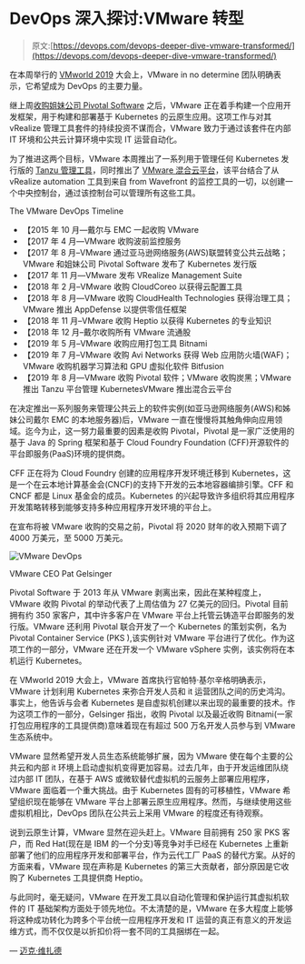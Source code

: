 # DevOps 深入探讨:VMware 转型

> 原文:[https://devops.com/devops-deeper-dive-vmware-transformed/](https://devops.com/devops-deeper-dive-vmware-transformed/)

在本周举行的 [VMworld 2019](https://www.vmworld.com/en/us/index.html) 大会上，VMware in no determine 团队明确表示，它希望成为 DevOps 的主要力量。

继上周[收购姐妹公司 Pivotal Software](https://www.vmware.com/company/news/releases/vmw-newsfeed.VMware-Signs-Definitive-Agreement-to-Acquire-Pivotal-Software.1905769.html) 之后，VMware 正在着手构建一个应用开发框架，用于构建和部署基于 Kubernetes 的云原生应用。这项工作与对其 vRealize 管理工具套件的持续投资不谋而合，VMware 致力于通过该套件在内部 IT 环境和公共云计算环境中实现 IT 运营自动化。

为了推进这两个目标，VMware 本周推出了一系列用于管理任何 Kubernetes 发行版的 [Tanzu 管理工具](https://containerjournal.com/topics/container-management/vmware-doubles-down-on-kubernetes/)，同时推出了 [VMware 混合云平台](https://www.vmware.com/company/news/releases/vmw-newsfeed.VMware-Cloud-on-AWS-Helps-Customers-Migrate-and-Modernize-Applications-with-Consistent-Hybrid-Cloud-Infrastructure-and-Operations.1906446.html)，该平台结合了从 vRealize automation 工具到来自 from Wavefront 的监控工具的一切，以创建一个中央控制台，通过该控制台可以管理所有这些工具。

The VMware DevOps Timeline

*   【2015 年 10 月—戴尔与 EMC 一起收购 VMware
*   【2017 年 4 月—VMware 收购波前监控服务
*   【2017 年 8 月–VMware 通过亚马逊网络服务(AWS)联盟转变公共云战略；VMware 和姐妹公司 Pivotal Software 发布了 Kubernetes 发行版
*   【2017 年 11 月—VMware 发布 VRealize Management Suite
*   【2018 年 2 月–VMware 收购 CloudCoreo 以获得云配置工具
*   【2018 年 8 月—VMware 收购 CloudHealth Technologies 获得治理工具；VMware 推出 AppDefense 以提供零信任框架
*   【2018 年 11 月–VMware 收购 Heptio 以获得 Kubernetes 的专业知识
*   【2018 年 12 月–戴尔收购所有 VMware 流通股
*   【2019 年 5 月–VMware 收购应用打包工具 Bitnami
*   【2019 年 7 月–VMware 收购 Avi Networks 获得 Web 应用防火墙(WAF)；VMware 收购机器学习算法和 GPU 虚拟化软件 Bitfusion
*   【2019 年 8 月—VMware 收购 Pivotal 软件；VMware 收购炭黑；VMware 推出 Tanzu 平台管理 KubernetesVMware 推出混合云平台

在决定推出一系列服务来管理公共云上的软件实例(如亚马逊网络服务(AWS)和姊妹公司戴尔 EMC 的本地服务器)后，VMware 一直在慢慢将其触角伸向应用领域。迄今为止，这一努力最重要的因素是收购 Pivotal，Pivotal 是一家广泛使用的基于 Java 的 Spring 框架和基于 Cloud Foundry Foundation (CFF)开源软件的平台即服务(PaaS)环境的提供商。

CFF 正在将为 Cloud Foundry 创建的应用程序开发环境迁移到 Kubernetes，这是一个在云本地计算基金会(CNCF)的支持下开发的云本地容器编排引擎。CFF 和 CNCF 都是 Linux 基金会的成员。Kubernetes 的兴起导致许多组织将其应用程序开发策略转移到能够支持多种应用程序开发环境的平台上。

在宣布将被 VMware 收购的交易之前，Pivotal 将 2020 财年的收入预期下调了 4000 万美元，至 5000 万美元。

![VMware DevOps](../Images/d89a5de1a2887d2b9681edadfa4e6030.png)

VMware CEO Pat Gelsinger

Pivotal Software 于 2013 年从 VMware 剥离出来，因此在某种程度上，VMware 收购 Pivotal 的举动代表了上周估值为 27 亿美元的回归。Pivotal 目前拥有约 350 家客户，其中许多客户在 VMware 平台上托管云铸造平台即服务的发行版。VMware 还利用 Pivotal 联合开发了一个 Kubernetes 的策划实例，名为 Pivotal Container Service (PKS ),该实例针对 VMware 平台进行了优化。作为这项工作的一部分，VMware 还在开发一个 VMware vSphere 实例，该实例将在本机运行 Kubernetes。

在 VMworld 2019 大会上，VMware 首席执行官帕特·基尔辛格明确表示，VMware 计划利用 Kubernetes 来弥合开发人员和 it 运营团队之间的历史鸿沟。事实上，他告诉与会者 Kubernetes 是自虚拟机创建以来出现的最重要的技术。作为这项工作的一部分，Gelsinger 指出，收购 Pivotal 以及最近收购 Bitnami(一家打包应用程序的工具提供商)意味着现在有超过 500 万名开发人员参与到 VMware 生态系统中。

VMware 显然希望开发人员生态系统能够扩展，因为 VMware 使在每个主要的公共云和内部 it 环境上启动虚拟机变得更加容易。过去几年，由于开发运维团队绕过内部 IT 团队，在基于 AWS 或微软替代虚拟机的云服务上部署应用程序，VMware 面临着一个重大挑战。由于 Kubernetes 固有的可移植性，VMware 希望组织现在能够在 VMware 平台上部署云原生应用程序。然而，与继续使用这些虚拟机相比，DevOps 团队在公共云上采用 VMware 的程度还有待观察。

说到云原生计算，VMware 显然在迎头赶上。VMware 目前拥有 250 家 PKS 客户，而 Red Hat(现在是 IBM 的一个分支)等竞争对手已经在 Kubernetes 上重新部署了他们的应用程序开发和部署平台，作为云代工厂 PaaS 的替代方案。从好的方面来看，VMware 现在声称是 Kubernetes 的第三大贡献者，部分原因是它收购了 Kubernetes 工具提供商 Heptio。

与此同时，毫无疑问，VMware 在开发工具以自动化管理和保护运行其虚拟机软件的 IT 基础架构方面处于领先地位。不太清楚的是，VMware 在多大程度上能够将这种成功转化为跨多个平台统一应用程序开发和 IT 运营的真正有意义的开发运维方式，而不仅仅是以折扣价将一套不同的工具捆绑在一起。

— [迈克·维扎德](https://devops.com/author/mike-vizard/)